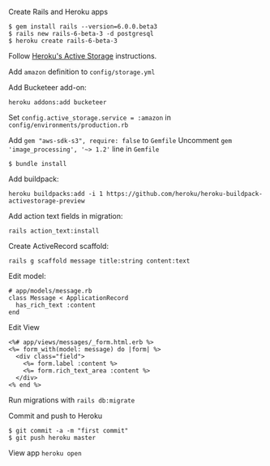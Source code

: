 Create Rails and Heroku apps
```
$ gem install rails --version=6.0.0.beta3
$ rails new rails-6-beta-3 -d postgresql
$ heroku create rails-6-beta-3
```

Follow [Heroku's Active Storage](https://devcenter.heroku.com/articles/active-storage-on-heroku) instructions.

Add `amazon` definition to `config/storage.yml`

Add Bucketeer add-on:
```
heroku addons:add bucketeer
```

Set `config.active_storage.service = :amazon` in `config/environments/production.rb`

Add `gem "aws-sdk-s3", require: false` to `Gemfile`
Uncomment `gem 'image_processing', '~> 1.2'` line in `Gemfile`
```
$ bundle install
```

Add buildpack:
```
heroku buildpacks:add -i 1 https://github.com/heroku/heroku-buildpack-activestorage-preview
```

Add action text fields in migration:
```
rails action_text:install
```

Create ActiveRecord scaffold:
```
rails g scaffold message title:string content:text
```

Edit model:
```
# app/models/message.rb
class Message < ApplicationRecord
  has_rich_text :content
end
```

Edit View
```
<%# app/views/messages/_form.html.erb %>
<%= form_with(model: message) do |form| %>
  <div class="field">
    <%= form.label :content %>
    <%= form.rich_text_area :content %>
  </div>
<% end %>
```

Run migrations with `rails db:migrate`



Commit and push to Heroku
```
$ git commit -a -m "first commit"
$ git push heroku master
```

View app `heroku open`

